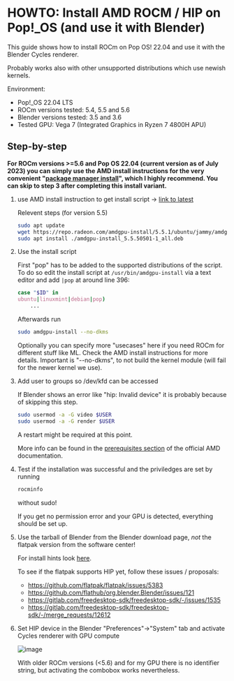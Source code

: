 # HOWTO: Install AMD ROCM / HIP on Pop!_OS (and use it with Blender)

This guide shows how to install ROCm on Pop OS! 22.04 and use it with the Blender Cycles renderer. 

Probably works also with other unsupported distributions which use newish kernels.

Environment:
- Pop!_OS 22.04 LTS
- ROCm versions tested: 5.4, 5.5 and 5.6
- Blender versions tested: 3.5 and 3.6
- Tested GPU: Vega 7 (Integrated Graphics in Ryzen 7 4800H APU)

## Step-by-step

**For ROCm versions >=5.6 and Pop OS 22.04 (current version as of July 2023) you can simply use the AMD install instructions for the very convenient "[package manager install](https://rocm.docs.amd.com/en/latest/deploy/linux/os-native/install.html)", which I highly recommend. You can skip to step 3 after completing this install variant.**

1. use AMD install instruction to get install script -> [link to latest](https://rocm.docs.amd.com/en/latest/deploy/linux/installer/install.html) 

    Relevent steps (for version 5.5)

    ```bash
    sudo apt update
    wget https://repo.radeon.com/amdgpu-install/5.5.1/ubuntu/jammy/amdgpu-install_5.5.50501-1_all.deb
    sudo apt install ./amdgpu-install_5.5.50501-1_all.deb
    ```

2. Use the install script
    
    First "pop" has to be added to the supported distributions of the script.
    To do so edit the install script at `/usr/bin/amdgpu-install` via a text editor and add `|pop` at around line 396:
    
    ```bash
    case "$ID" in
    ubuntu|linuxmint|debian|pop)
        ...
    ```

    Afterwards run
    
    ```bash
    sudo amdgpu-install --no-dkms
    ```

    Optionally you can specify more "usecases" here if you need ROCm for different stuff like ML. Check the AMD install instructions for more details.
    Important is "--no-dkms", to not build the kernel module (will fail for the newer kernel we use).

3. Add user to groups so /dev/kfd can be accessed

    If Blender shows an error like "hip: Invalid device" it is probably because of skipping this step.

    ```bash
    sudo usermod -a -G video $USER
    sudo usermod -a -G render $USER
    ```

    A restart might be required at this point.

    More info can be found in the [prerequisites section](https://rocm.docs.amd.com/en/latest/deploy/linux/prerequisites.html#setting-permissions-for-groups) of the official AMD documentation.

5. Test if the installation was successful and the priviledges are set by running

    ```bash
    rocminfo 
    ```
    without sudo!
    
    If you get no permission error and your GPU is detected, everything should be set up.

6. Use the tarball of Blender from the Blender download page, _not_ the flatpak version from the software center!

    For install hints look [here](https://ubuntuhandbook.org/index.php/2021/12/blender-3-0-released-install-tarball/).

    To see if the flatpak supports HIP yet, follow these issues / proposals:
    - https://github.com/flatpak/flatpak/issues/5383
    - https://github.com/flathub/org.blender.Blender/issues/121
    - https://gitlab.com/freedesktop-sdk/freedesktop-sdk/-/issues/1535
    - https://gitlab.com/freedesktop-sdk/freedesktop-sdk/-/merge_requests/12612

7. Set HIP device in the Blender "Preferences"->"System" tab and activate Cycles renderer with GPU compute

    ![image](https://github.com/danrauch/HOWTO-PopOS-AMD-HIP-with-Blender/assets/18579177/8ff4e23d-bae3-48b5-87c2-ed7676d73fbb)

   With older ROCm versions (<5.6) and for my GPU there is no identifier string, but activating the combobox works nevertheless.
